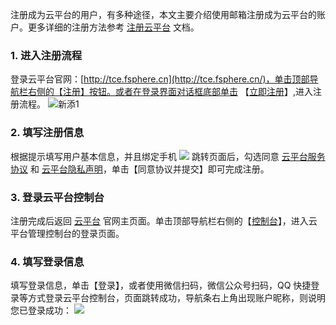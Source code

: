 注册成为云平台的用户，有多种途径，本文主要介绍使用邮箱注册成为云平台的账户。更多详细的注册方法参考 [注册云平台](http://tce.fsphere.cn/document/product/378/9603) 文档。
### 1. 进入注册流程
登录云平台官网：[http://tce.fsphere.cn](http://tce.fsphere.cn/)，单击顶部导航栏右侧的【注册】按钮。或者在登录界面对话框底部单击 【[立即注册](http://tce.fsphere.cn/register?s_url=https%3A%2F%2Ftce.fsphere.c%2F%3FfromSource%3Dgwzcw.184926.184926.184926%26gclid%3DEAIaIQobChMI2Yb69OGQ2QIVzxOPCh3RKwUiEAAYASAAEgIthPD_BwE)】,进入注册流程。
![新添1](http://imgcache.tce.fsphere.cn/image/mc.qcloudimg.com/static/img/ae6cef5c215bc6d1099138026ddd7dbc/image.jpg)

### 2. 填写注册信息
根据提示填写用户基本信息，并且绑定手机
![](http://imgcache.tce.fsphere.cn/image/main.qcloudimg.com/raw/e30d19a1e9a04dc1e55c1d4fcdb96c0e.png)
跳转页面后，勾选同意 [云平台服务协议](http://tce.fsphere.cn/document/product/301/1967) 和 [云平台隐私声明](http://tce.fsphere.cn/document/product/301/11470)，单击【同意协议并提交】即可完成注册。
### 3. 登录云平台控制台
注册完成后返回 [云平台](http://tce.fsphere.cn/) 官网主页面。单击顶部导航栏右侧的【[控制台](http://tce.fsphere.cn/login?s_url=https%3A%2F%2Fconsole.tce.fsphere.c%2F)】，进入云平台管理控制台的登录页面。
### 4. 填写登录信息
填写登录信息，单击【登录】，或者使用微信扫码，微信公众号扫码，QQ 快捷登录等方式登录云平台控制台，页面跳转成功，导航条右上角出现账户昵称，则说明您已登录成功：
![](http://imgcache.tce.fsphere.cn/image/main.qcloudimg.com/raw/5322ca112ddff45a1c2d885abbf72c69.png)